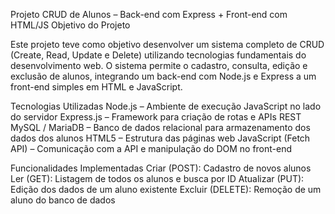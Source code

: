 Projeto CRUD de Alunos – Back-end com Express + Front-end com HTML/JS
Objetivo do Projeto

Este projeto teve como objetivo desenvolver um sistema completo de CRUD (Create, Read, Update e Delete) utilizando tecnologias fundamentais do desenvolvimento web. O sistema permite o cadastro, consulta, edição e exclusão de alunos, integrando um back-end com Node.js e Express a um front-end simples em HTML e JavaScript.

Tecnologias Utilizadas
Node.js – Ambiente de execução JavaScript no lado do servidor
Express.js – Framework para criação de rotas e APIs REST
MySQL / MariaDB – Banco de dados relacional para armazenamento dos dados dos alunos
HTML5 – Estrutura das páginas web
JavaScript (Fetch API) – Comunicação com a API e manipulação do DOM no front-end

Funcionalidades Implementadas
Criar (POST): Cadastro de novos alunos
Ler (GET): Listagem de todos os alunos e busca por ID
Atualizar (PUT): Edição dos dados de um aluno existente
Excluir (DELETE): Remoção de um aluno do banco de dados
